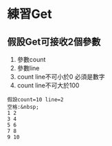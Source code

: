 # 練習Get
## 假設Get可接收2個參數
1. 參數count 
2. 參數line
3. count line不可小於0 必須是數字 
4. count line不可大於100
```text
假設count=10 line=2
空格:&nbsp;
1 2
3 4
5 6
7 8
9 10
```
